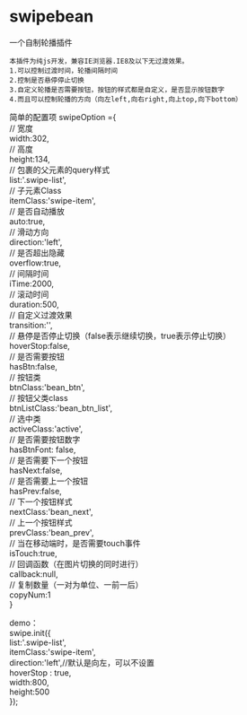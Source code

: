 # swipebean
一个自制轮播插件
	
	本插件为纯js开发，兼容IE浏览器.IE8及以下无过渡效果。
	1.可以控制过渡时间，轮播间隔时间
	2.控制是否悬停停止切换
	3.自定义轮播是否需要按钮，按钮的样式都是自定义，是否显示按钮数字
	4.而且可以控制轮播的方向（向左left,向右right,向上top,向下bottom）

简单的配置项
swipeOption ={<br>
		// 宽度<br>
		width:302,<br>
		// 高度<br>
		height:134,<br>
		// 包裹的父元素的query样式<br>
		list:'.swipe-list',<br>
		// 子元素Class<br>
		itemClass:'swipe-item',<br>
		// 是否自动播放<br>
		auto:true,<br>
		// 滑动方向<br>
		direction:'left',<br>
		// 是否超出隐藏<br>
		overflow:true,<br>
		// 间隔时间<br>
		iTime:2000,<br>
		// 滚动时间<br>
		duration:500,<br>
		// 自定义过渡效果<br>
		transition:'',<br>
		// 悬停是否停止切换（false表示继续切换，true表示停止切换）<br>
		hoverStop:false,<br>
		// 是否需要按钮<br>
		hasBtn:false,<br>
		// 按钮类<br>
		btnClass:'bean_btn',<br>
		// 按钮父类class<br>
		btnListClass:'bean_btn_list',<br>
		// 选中类<br>
		activeClass:'active',<br>
		// 是否需要按钮数字<br>
		hasBtnFont: false,<br>
		// 是否需要下一个按钮<br>
		hasNext:false,<br>
		// 是否需要上一个按钮<br>
		hasPrev:false,<br>
		// 下一个按钮样式<br>
		nextClass:'bean_next',<br>
		// 上一个按钮样式<br>
		prevClass:'bean_prev',<br>
		// 当在移动端时，是否需要touch事件<br>
		isTouch:true,<br>
		// 回调函数（在图片切换的同时进行）<br>
		callback:null,<br>
		// 复制数量（一对为单位、一前一后）<br>
		copyNum:1<br>
	}<br>

demo：<br>
    swipe.init({<br>
  		list:'.swipe-list',<br>
  		itemClass:'swipe-item',<br>
  		direction:'left',//默认是向左，可以不设置<br>
  		hoverStop : true,<br>
  		width:800,<br>
  		height:500<br>
  	});<br>
